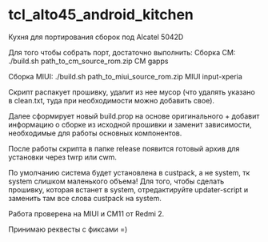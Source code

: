 # tcl_alto45_android_kitchen
Кухня для портирования сборок под Alcatel 5042D

Для того чтобы собрать порт, достаточно выполнить:
Сборка CM:
./build.sh path_to_cm_source_rom.zip CM gapps

Сборка MIUI:
./build.sh path_to_miui_source_rom.zip MIUI input-xperia

Скрипт распакует прошивку, удалит из нее мусор (что удалять указано в clean.txt, туда при необходимости можно добавить свое). 

Далее сформирует новый build.prop на основе оригинального + добавит информацию о сборке из исходной прошивки и заменит зависимости, необходимые для работы основных компонентов.

После работы скрипта в папке release появится готовый архив для установки через twrp или cwm.

По умолчанию система будет установлена в custpack, а не system, тк system слишком маленького объема! Для того, чтобы сделать прошивку, которая встанет в system, отредактируйте updater-script и заменить там все слова custpack на system.

Работа проверена на MIUI и CM11 от Redmi 2.

Принимаю реквесты с фиксами =)
